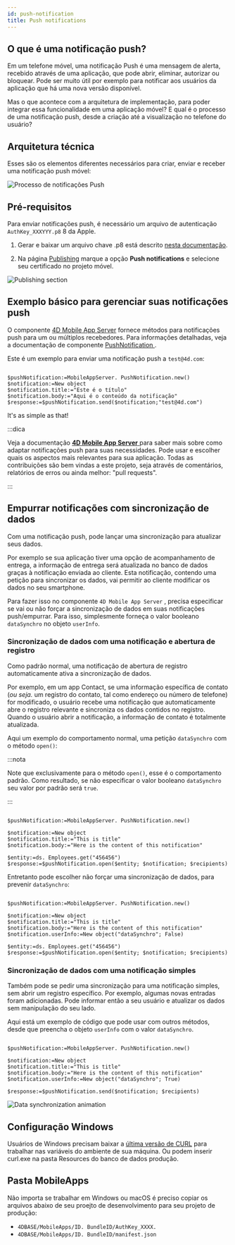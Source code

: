 ```yaml
---
id: push-notification
title: Push notifications
---
```



## O que é uma notificação push?

Em um telefone móvel, uma notificação Push é uma mensagem de alerta, recebido através de uma aplicação, que pode abrir, eliminar, autorizar ou bloquear. Pode ser muito útil por exemplo para notificar aos usuários da aplicação que há uma nova versão disponível.

Mas o que acontece com a arquitetura de implementação, para poder integrar essa funcionalidade em uma aplicação móvel? E qual é o processo de uma notificação push, desde a criação até a visualização no telefone do usuário?

## Arquitetura técnica

Esses são os elementos diferentes necessários para criar, enviar e receber uma notificação push móvel:

![Processo de notificações Push](img/4D-for-ios-push-notification.png)

## Pré-requisitos

Para enviar notificações push, é necessário um arquivo de autenticação  `AuthKey_XXXYYY.p8` 8 da Apple.

1. Gerar e baixar um arquivo chave .p8 está descrito [nesta documentação](https://github.com/4d-for-ios/4D-Mobile-App-Server/blob/master/Documentation/Generate_p8.md).

2. Na página [Publishing](../project-definition/publishing) marque a opção **Push notifications** e selecione seu certificado no projeto móvel.

![Publishing section](img/push-notification-publishing-section.png)


## Exemplo básico para gerenciar suas notificações push

O componente [4D Mobile App Server](https://github.com/4d-for-ios/4D-Mobile-App-Server/tree/master) fornece métodos para notificações push para um ou múltiplos recebedores. Para informações detalhadas, veja a documentação de componente [PushNotification ](https://github.com/4d-for-ios/4D-Mobile-App-Server/blob/master/Documentation/Classes/PushNotification.md).

Este é um exemplo para enviar uma notificação push a `test@4d.com`:

```4d

$pushNotification:=MobileAppServer. PushNotification.new() 
$notification:=New object 
$notification.title:="Este é o título" 
$notification.body:="Aqui é o conteúdo da notificação" 
$response:=$pushNotification.send($notification;"test@4d.com")

```

It's as simple as that!

:::dica

Veja a documentação [**4D Mobile App Server** ](https://github.com/4d-for-ios/4D-Mobile-App-Server/blob/master/Documentation/Classes/PushNotification.md) para saber mais sobre como adaptar notificações push para suas necessidades. Pode usar e escolher quais os aspectos mais relevantes para sua aplicação. Todas as contribuições são bem vindas a este projeto, seja através de comentários, relatórios de erros ou ainda melhor: "pull requests".

:::

## Empurrar notificações com sincronização de dados

Com uma notificação push, pode lançar uma sincronização para atualizar seus dados.

Por exemplo se sua aplicação tiver uma opção de acompanhamento de entrega, a informação de entrega será atualizada no banco de dados graças à notificação enviada ao cliente. Esta notificação, contendo uma petição para sincronizar os dados, vai permitir ao cliente modificar os dados no seu smartphone.

Para fazer isso no componente  `4D Mobile App Server` , precisa especificar se vai ou não forçar a sincronização de dados em suas notificações push/empurrar. Para isso, simplesmente forneça o valor booleano `dataSynchro` no objeto `userInfo`.

### Sincronização de dados com uma notificação e abertura de registro

Como padrão normal, uma notificação de abertura de registro automaticamente ativa a sincronização de dados.

Por exemplo, em um app Contact, se uma informação específica de contato (*ou seja.* um registro do contato, tal como endereço ou número de telefone) for modificado, o usuário recebe uma notificação que automaticamente abre o registro relevante e sincroniza os dados contidos no registro. Quando o usuário abrir a notificação, a informação de contato é totalmente atualizada.

Aqui um exemplo do comportamento normal,  uma petição `dataSynchro` com o método `open()`:

:::nota

Note que exclusivamente para o método `open()`, esse é o comportamento padrão. Como resultado, se não especificar o valor booleano `dataSynchro` seu valor por padrão será `true`.

:::

```4d

$pushNotification:=MobileAppServer. PushNotification.new()

$notification:=New object
$notification.title:="This is title" 
$notification.body:="Here is the content of this notification" 

$entity:=ds. Employees.get("456456")
$response:=$pushNotification.open($entity; $notification; $recipients)

```

Entretanto pode escolher não forçar uma sincronização de dados, para prevenir `dataSynchro`:

```4d

$pushNotification:=MobileAppServer. PushNotification.new()

$notification:=New object
$notification.title:="This is title" 
$notification.body:="Here is the content of this notification" 
$notification.userInfo:=New object("dataSynchro"; False)

$entity:=ds. Employees.get("456456")
$response:=$pushNotification.open($entity; $notification; $recipients)

```

### Sincronização de dados com uma notificação simples

Também pode se pedir uma sincronização para uma notificação simples, sem abrir um registro específico. Por exemplo, algumas novas entradas foram adicionadas. Pode informar então a seu usuário e atualizar os dados sem manipulação do seu lado.

Aqui está um exemplo de código que pode usar com outros métodos, desde que preencha o objeto `userInfo` com o valor `dataSynchro`.

```4d

$pushNotification:=MobileAppServer. PushNotification.new()

$notification:=New object
$notification.title:="This is title" 
$notification.body:="Here is the content of this notification" 
$notification.userInfo:=New object("dataSynchro"; True)

$response:=$pushNotification.send($notification; $recipients)

```
![Data synchronization animation](img/pushandSynchro.gif)

## Configuração Windows

Usuários de Windows precisam baixar a [última versão de CURL](https://curl.se/download.html) para trabalhar nas variáveis do ambiente de sua máquina. Ou podem inserir curl.exe na pasta Resources do banco de dados produção.

## Pasta MobileApps

Não importa se trabalhar em Windows ou macOS é preciso copiar os arquivos abaixo de seu proejto de desenvolvimento para seu projeto de produção:

- `4DBASE/MobileApps/ID. BundleID/AuthKey_XXXX.`
- `4DBASE/MobileApps/ID. BundleID/manifest.json`


